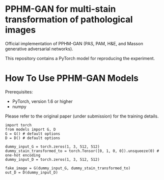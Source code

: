 # PPHM-GAN for multi-stain transformation of pathological images

Official implementation of PPHM-GAN (PAS, PAM, H&E, and Masson generative adversarial networks). 

This repository contains a PyTorch model for reproducing the experiment.

# How To Use PPHM-GAN Models

Prerequisites:
- PyTorch, version 1.6 or higher
- numpy

Please refer to the original paper (under submission) for the training details. 

```
import torch
from models import G, D
G = G() # default options
D = D() # default options

dummy_input_G = torch.zeros(1, 3, 512, 512)
dummy_stain_transformed_to = torch.Tensor([0, 1, 0, 0]).unsqueeze(0) # one-hot encoding
dummy_input_D = torch.zeros(1, 3, 512, 512)

fake_image = G(dummy_input_G, dummy_stain_transformed_to)
out_D = D(dummy_input_D)
```



